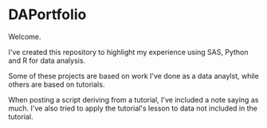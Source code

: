 # DAPortfolio

Welcome.

I've created this repository to highlight my experience using SAS, Python and R for data analysis.

Some of these projects are based on work I've done as a data anaylst, while others are based on tutorials. 

When posting a script deriving from a tutorial, I've included a note saying as much. I've also tried to apply the tutorial's lesson to data not included in the tutorial.
